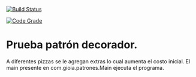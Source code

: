 [![Build Status](https://travis-ci.org/lucas-gio/decorator_pizzas-y-agregados.svg?branch=master)](https://travis-ci.org/lucas-gio/decorator_pizzas-y-agregados)

[![Code Grade](https://www.code-inspector.com/project/11524/score/svg)](https://www.code-inspector.com/public/project/11524/mygithubproject/dashboard)
# Prueba patrón decorador.
A diferentes pizzas se le agregan extras lo cual aumenta el costo inicial.
El main presente en com.gioia.patrones.Main ejecuta el programa.
